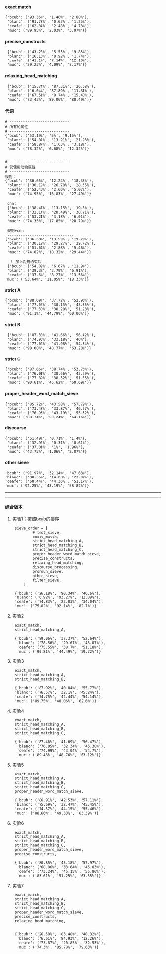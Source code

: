 #### exact match 

    {'bcub': ('93.36%', '1.46%', '2.88%'),
     'blanc': ('91.78%', '0.63%', '1.25%'),
     'ceafe': ('62.84%', '2.48%', '4.78%'),
     'muc': ('89.95%', '2.03%', '3.97%')}
     
#### precise_constructs
 
     {'bcub': ('43.28%', '5.55%', '9.85%'),
     'blanc': ('16.16%', '0.92%', '1.74%'),
     'ceafe': ('41.1%', '7.14%', '12.18%'),
     'muc': ('29.23%', '4.09%', '7.17%')}
     
#### relaxing_head_matching
 
     {'bcub': ('15.74%', '87.31%', '26.68%'),
     'blanc': ('6.04%', '87.89%', '11.31%'),
     'ceafe': ('67.51%', '8.74%', '15.48%'),
     'muc': ('73.43%', '89.06%', '80.49%')}
 
 
#### 代词
    # ---------------------------
    # 所有的属性
    # ---------------------------
    {'bcub': ('53.19%', '5%', '9.15%'),
     'blanc': ('54.07%', '13.21%', '21.23%'),
     'ceafe': ('58.87%', '1.63%', '3.18%'),
     'muc': ('78.32%', '6.68%', '12.32%')}
    
    
    # ---------------------------
    # 仅使用动物属性
    # ---------------------------
    规则： 
    {'bcub': ('36.65%', '12.24%', '18.35%'),
     'blanc': ('30.12%', '26.78%', '28.35%'),
     'ceafe': ('52.46%', '2.66%', '5.07%'),
     'muc': ('74.95%', '16.83%', '27.49%')}
     
     cnn：
     {'bcub': ('38.47%', '13.15%', '19.6%'),
     'blanc': ('32.14%', '28.49%', '30.21%'),
     'ceafe': ('53.21%', '3.18%', '6.01%'),
     'muc': ('74.35%', '17.85%', '28.79%')}
     
     规则+cnn
     ------------------------------
    {'bcub': ('36.38%', '13.59%', '19.79%'),
     'blanc': ('30.19%', '29.27%', '29.72%'),
     'ceafe': ('51.64%', '2.88%', '5.46%'),
     'muc': ('74.82%', '18.32%', '29.44%')}
     
      ！ 加上距离约束后
     {'bcub': ('54.82%', '6.67%', '11.9%'),
     'blanc': ('39.3%', '3.79%', '6.91%'),
     'ceafe': ('37.6%', '8.27%', '13.56%'),
    'muc': ('53.64%', '11.05%', '18.33%')}
 
#### strict A

    {'bcub': ('88.69%', '37.72%', '52.93%'),
     'blanc': ('77.06%', '30.15%', '43.35%'),
     'ceafe': ('77.38%', '38.28%', '51.23%'),
     'muc': ('91.1%', '44.79%', '60.06%')}
     
#### strict B
 
     {'bcub': ('87.38%', '41.66%', '56.42%'),
     'blanc': ('74.96%', '33.18%', '46%'),
     'ceafe': ('77.02%', '41.98%', '54.34%'),
     'muc': ('90.08%', '48.77%', '63.28%')}
     
#### strict C

    {'bcub': ('87.66%', '38.74%', '53.73%'),
     'blanc': ('76.01%', '30.66%', '43.69%'),
     'ceafe': ('77.89%', '38.52%', '51.55%'),
     'muc': ('90.61%', '45.62%', '60.69%')}

#### proper_header_word_match_sieve

    {'bcub': ('85.72%', '43.58%', '57.79%'),
     'blanc': ('73.48%', '33.87%', '46.37%'),
     'ceafe': ('76.93%', '43.19%', '55.32%'),
     'muc': ('88.74%', '50.24%', '64.16%')}
     
#### discourse  
    {'bcub': ('51.49%', '0.71%', '1.4%'),
     'blanc': ('32.92%', '0.31%', '0.61%'),
     'ceafe': ('37.01%', '1%', '1.96%'),
     'muc': ('43.75%', '1.06%', '2.07%')}
     
     
#### other sieve

    'bcub': ('91.97%', '32.14%', '47.63%'),
    'blanc': ('80.35%', '14.08%', '23.97%'),
    'ceafe': ('60.44%', '44.36%', '51.17%'),
    'muc': ('92.25%', '43.19%', '58.84%')}

---
---

#### 综合版本

1. 实验1；按照bcub的排序
    
        sieve_order = [
                # test_sieve,
                exact_match,
                strict_head_matching_A,
                strict_head_matching_B,
                strict_head_matching_C,
                proper_header_word_match_sieve,
                precise_constructs,
                relaxing_head_matching,
                discourse_processing,
                pronoun_sieve,
                other_sieve,
                filter_sieve,
            ]
        
        {'bcub': ('26.18%', '90.34%', '40.6%'),
        'blanc': ('6.92%', '93.27%', '12.89%'),
        'ceafe': ('74.83%', '22.03%', '34.04%'),
        'muc': ('75.02%', '92.14%', '82.7%')}
        
2. 实验2

        exact_match,
        strict_head_matching_A,
        
        {'bcub': ('89.06%', '37.37%', '52.64%'),
         'blanc': ('78.56%', '29.67%', '43.07%'),
         'ceafe': ('75.55%', '38.7%', '51.18%'),
         'muc': ('90.81%', '44.49%', '59.72%')}
        
3. 实验3

        exact_match,
        strict_head_matching_A,
        strict_head_matching_B,
        
        {'bcub': ('87.92%', '40.84%', '55.77%'),
        'blanc': ('76.57%', '32.1%', '45.24%'),
        'ceafe': ('74.75%', '42.44%', '54.14%'),
        'muc': ('89.75%', '48.06%', '62.6%')}
        
4. 实验4

        exact_match,
        strict_head_matching_A,
        strict_head_matching_B,
        strict_head_matching_C,
        
        {'bcub': ('87.46%', '41.69%', '56.47%'),
         'blanc': ('76.05%', '32.34%', '45.38%'),
         'ceafe': ('74.99%', '43.04%', '54.7%'),
         'muc': ('89.46%', '48.76%', '63.12%')}
         
5. 实验5

        exact_match,
        strict_head_matching_A,
        strict_head_matching_B,
        strict_head_matching_C,
        proper_header_word_match_sieve,
        
        {'bcub': ('86.91%', '42.53%', '57.11%'),
        'blanc': ('75.69%', '32.47%', '45.45%'),
        'ceafe': ('74.57%', '44.15%', '55.46%'),
        'muc': ('88.66%', '49.33%', '63.39%')}
        
6. 实验6
       
        exact_match,
        strict_head_matching_A,
        strict_head_matching_B,
        strict_head_matching_C,
        proper_header_word_match_sieve,
        precise_constructs,
        
        {'bcub': ('80.85%', '45.18%', '57.97%'),
         'blanc': ('68.06%', '33.64%', '45.03%'),
         'ceafe': ('73.24%', '45.15%', '55.86%'),
         'muc': ('83.61%', '51.25%', '63.55%')}
        
7. 实验7

        exact_match,
        strict_head_matching_A,
        strict_head_matching_B,
        strict_head_matching_C,
        proper_header_word_match_sieve,
        precise_constructs,
        relaxing_head_matching,
        
        
        {'bcub': ('26.58%', '83.48%', '40.32%'),
         'blanc': ('6.61%', '84.93%', '12.26%'),
         'ceafe': ('73.87%', '20.85%', '32.53%'),
         'muc': ('74.3%', '85.78%', '79.63%')}
        